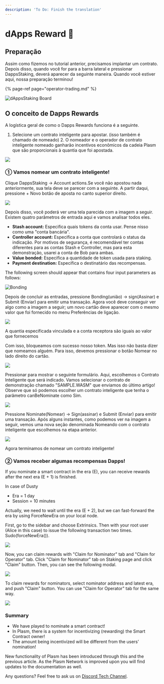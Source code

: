 ```yaml
---
description: 'To Do: Finish the translation'
---
```


# dApps Reward 🍦

## **Preparação**

Assim como fizemos no tutorial anterior, precisamos implantar um contrato. Depois disso, quando você for para a barra lateral e pressionar DappsStaking, deverá aparecer da seguinte maneira. Quando você estiver aqui, nossa preparação terminou!

{% page-ref page="operator-trading.md" %}

![dAppsStaking Board](../.gitbook/assets/screen-shot-2020-06-11-at-16.26.00.png)

## **O conceito de Dapps Rewards**

A logística geral de como o Dapps Rewards funciona é a seguinte.

1. Selecione um contrato inteligente para apostar. \(isso também é chamado de nomeado\) 2. O nomeador e o operador de contrato inteligente nomeado ganharão incentivos econômicos da cadeia Plasm que são proporcionais à quantia que foi apostada.

![](../.gitbook/assets/sukurnshotto-2020-05-30-160230png%20%281%29.png)

### ① **Vamos nomear um contrato inteligente!**

Clique DappsStaking -&gt; Account actions.Se você não apostou nada anteriormente, sua tela deve se parecer com a seguinte. A partir daqui, pressione + Novo botão de aposta no canto superior direito.

![](../.gitbook/assets/screen-shot-2020-06-11-at-16.29.20.png)

Depois disso, você poderá ver uma tela parecida com a imagem a seguir. Existem quatro parâmetros de entrada aqui e vamos analisar todos eles.

* **Stash account:** Especifica quais tokens da conta usar. Pense nisso como uma "conta bancária".
* **Controller account:** Especifica a conta que controlará o status da indicação. Por motivos de segurança, é recomendável ter contas diferentes para as contas Stash e Controller, mas para esta demonstração, usarei a conta de Bob para ambas.
* **Value bonded:** Especifica a quantidade de token usada para staking.
* **Payment destination:** Especifica o destinatário das recompensas.

The following screen should appear that contains four input parameters as follows:

![Bonding](../.gitbook/assets/screen-shot-2020-06-11-at-16.31.22.png)

Depois de concluir as entradas, pressione Bonding\(união\) -&gt; sign\(Assinar\) e Submit \(Enviar\) para emitir uma transação. Agora você deve conseguir ver algo como a imagem a seguir; um novo cartão deve aparecer com o mesmo valor que foi fornecido no menu Preferências de ligação.

![](../.gitbook/assets/screen-shot-2020-06-11-at-16.33.28.png)

A quantia especificada vinculada e a conta receptora são iguais ao valor que fornecemos

Com isso, bloqueamos com sucesso nosso token. Mas isso não basta dizer que nomeamos alguém. Para isso, devemos pressionar o botão Nomear no lado direito do cartão.

![](../.gitbook/assets/screen-shot-2020-06-11-at-16.35.14.png)

Pressionar para mostrar o seguinte formulário. Aqui, escolhemos o Contrato Inteligente que será indicado. Vamos selecionar o contrato de demonstração chamado "SAMPLE.WASM" que enviamos do último artigo! Observe que só podemos escolher um contrato inteligente que tenha o parâmetro canBeNominate como Sim.

![](../.gitbook/assets/screen-shot-2020-06-11-at-22.54.43.png)

Pressione Nominate\(Nomear\) -&gt; Sign\(assinar\) e Submit \(Enviar\) para emitir uma transação. Após alguns instantes, como podemos ver na imagem a seguir, vemos uma nova seção denominada Nomeando com o contrato inteligente que escolhemos na etapa anterior.

![](../.gitbook/assets/screen-shot-2020-06-11-at-16.38.25.png)

Agora terminamos de nomear um contrato inteligente!

### ② **Vamos receber algumas recompensas Dapps!**

If you nominate a smart contract in the era \(E\), you can receive rewards after the next era \(E + 1\) is finished.

In case of Dusty

* Era = 1 day
* Session = 10 minutes

Actually, we need to wait until the era \(E + 2\), but we can fast-forward the era by using ForceNewEra on your local node. 

First, go to the sidebar and choose Extrinsics. Then with your root user \(Alice in this case\) to issue the following transaction two times. Sudo\(forceNewEra\(\)\).

![](../.gitbook/assets/screen-shot-2020-06-11-at-21.23.53.png)

Now, you can claim rewards with "Claim for Nominator" tab and "Claim for Operator" tab. Click "Claim for Nominator" tab on Staking page and click "Claim" button. Then, you can see the following modal.

![](../.gitbook/assets/screen-shot-2020-06-11-at-23.07.30.png)

To claim rewards for nominators, select nominator address and latest era, and push "Claim" button. You can use "Claim for Operator" tab for the same way.

![](../.gitbook/assets/screen-shot-2020-06-11-at-22.58.13%20%281%29%20%282%29.png)

### Summary <a id="summary"></a>

* We have played to nominate a smart contract!
* In Plasm, there is a system for incentivizing \(rewarding\) the Smart Contract owner!
* The amount being incentivized will be different from the users’ nomination!

New functionality of Plasm has been introduced through this and the previous article. As the Plasm Network is improved upon you will find updates to the documentation as well.

Any questions? Feel free to ask us on [Discord Tech Channel](https://discord.gg/Z3nC9U4).


